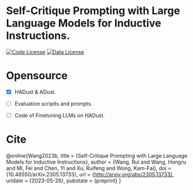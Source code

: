 # Self-Critique Prompting with Large Language Models for Inductive Instructions.

[![Code License](https://img.shields.io/badge/Code%20License-Apache_2.0-green.svg)](https://github.com/tatsu-lab/stanford_alpaca/blob/main/LICENSE)
[![Data License](https://img.shields.io/badge/Data%20License-CC%20By%20NC%204.0-red.svg)](https://github.com/tatsu-lab/stanford_alpaca/blob/main/DATA_LICENSE)

# Opensource
- [x] HADust & ADust.
- [ ] Evaluation scripits and prompts.
- [ ] Code of Finetuning LLMs on HADust.




# Cite
@online{Wang2023b,
  title = {Self-Critique Prompting with Large Language Models for Inductive Instructions},
  author = {Wang, Rui and Wang, Hongru and Mi, Fei and Chen, Yi and Xu, Ruifeng and Wong, Kam-Fai},
  doi = {10.48550/arXiv.2305.13733},
  url = {http://arxiv.org/abs/2305.13733},
  urldate = {2023-05-26},
  pubstate = {preprint}
}
